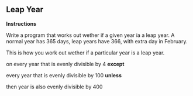 ## **Leap Year**

**Instructions**

Write a program that works out wether if a given year ia a leap year. A normal year has 365 days, leap years have 366, with extra day in February.

This is how you work out wether if a particular year is a leap year.

on every year that is evenly divisible by 4 **except**

every year that is evenly divisible by 100 **unless**

then year is also evenly divisible by 400
